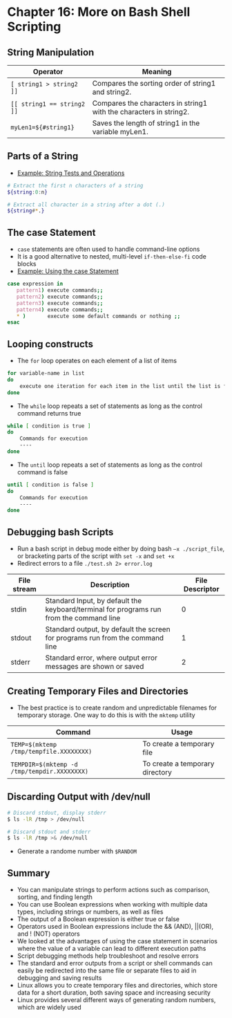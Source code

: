 # Chapter 16: More on Bash Shell Scripting

## String Manipulation
Operator | Meaning
--- | ---
`[ string1 > string2 ]]` | Compares the sorting order of string1 and string2.
`[[ string1 == string2 ]]` | Compares the characters in string1 with the characters in string2.
`myLen1=${#string1}` | Saves the length of string1 in the variable myLen1.


## Parts of a String
- [Example: String Tests and Operations](https://courses.edx.org/asset-v1:LinuxFoundationX+LFS101x+1T2020+type@asset+block/labsol-teststrings.html)
```sh
# Extract the first n characters of a string
${string:0:n}

# Extract all character in a string after a dot (.)
${string#*.}
```

## The case Statement
- `case` statements are often used to handle command-line options
- It is a good alternative to nested, multi-level `if-then-else-fi` code blocks
- [Example: Using the case Statement](https://courses.edx.org/asset-v1:LinuxFoundationX+LFS101x+1T2020+type@asset+block/labsol-case.html)
```sh
case expression in
   pattern1) execute commands;;
   pattern2) execute commands;;
   pattern3) execute commands;;
   pattern4) execute commands;;
   * )       execute some default commands or nothing ;;
esac
```

## Looping constructs
- The `for` loop operates on each element of a list of items
```sh
for variable-name in list
do
    execute one iteration for each item in the list until the list is finished
done
```

- The `while` loop repeats a set of statements as long as the control command returns true
```sh
while [ condition is true ]
do
    Commands for execution
    ----
done
```

- The `until` loop repeats a set of statements as long as the control command is false
```sh
until [ condition is false ]
do
    Commands for execution
    ----
done
```

## Debugging bash Scripts
- Run a bash script in debug mode either by doing bash `–x ./script_file`, or bracketing parts of the script with `set -x` and `set +x`
- Redirect errors to a file `./test.sh 2> error.log`

File stream | Description | File Descriptor
--- | --- | ---
stdin | Standard Input, by default the keyboard/terminal for programs run from the command line | 0
stdout | Standard output, by default the screen for programs run from the command line | 1
stderr | Standard error, where output error messages are shown or saved | 2

## Creating Temporary Files and Directories
- The best practice is to create random and unpredictable filenames for temporary storage. One way to do this is with the `mktemp` utility

Command | Usage
--- | ---
`TEMP=$(mktemp /tmp/tempfile.XXXXXXXX)` | To create a temporary file
`TEMPDIR=$(mktemp -d /tmp/tempdir.XXXXXXXX)` | To create a temporary directory

## Discarding Output with /dev/null
```sh
# Discard stdout, display stderr
$ ls -lR /tmp > /dev/null

# Discard stdout and stderr
$ ls -lR /tmp >& /dev/null
```

- Generate a randome number with `$RANDOM`

## Summary
- You can manipulate strings to perform actions such as comparison, sorting, and finding length
- You can use Boolean expressions when working with multiple data types, including strings or numbers, as well as files
- The output of a Boolean expression is either true or false
- Operators used in Boolean expressions include the && (AND), ||(OR), and ! (NOT) operators
- We looked at the advantages of using the case statement in scenarios where the value of a variable can lead to different execution paths
- Script debugging methods help troubleshoot and resolve errors
- The standard and error outputs from a script or shell commands can easily be redirected into the same file or separate files to aid in debugging and saving results
- Linux allows you to create temporary files and directories, which store data for a short duration, both saving space and increasing security
- Linux provides several different ways of generating random numbers, which are widely used
